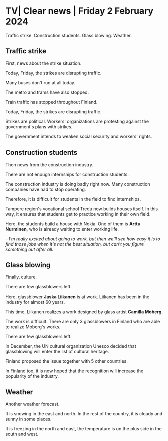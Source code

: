 # TV\| Clear news \| Friday 2 February 2024

Traffic strike. Construction students. Glass blowing. Weather.

## Traffic strike

First, news about the strike situation.

Today, Friday, the strikes are disrupting traffic.

Many buses don't run at all today.

The metro and trams have also stopped.

Train traffic has stopped throughout Finland.

Today, Friday, the strikes are disrupting traffic.

Strikes are political. Workers' organizations are protesting against the government's plans with strikes.

The government intends to weaken social security and workers' rights.

## Construction students

Then news from the construction industry.

There are not enough internships for construction students.

The construction industry is doing badly right now. Many construction companies have had to stop operating.

Therefore, it is difficult for students in the field to find internships.

Tampere region's vocational school Tredu now builds houses itself. In this way, it ensures that students get to practice working in their own field.

Here, the students build a house with Nokia. One of them is **Arttu Nurminen**, who is already waiting to enter working life.

*- I'm really excited about going to work, but then we'll see how easy it is to find those jobs when it's not the best situation, but can't you figure something out after all.*

## Glass blowing

Finally, culture.

There are few glassblowers left.

Here, glassblower **Jaska Liikanen** is at work. Liikanen has been in the industry for almost 60 years.

This time, Liikanen realizes a work designed by glass artist **Camilla Moberg**.

The work is difficult. There are only 3 glassblowers in Finland who are able to realize Moberg's works.

There are few glassblowers left.

In December, the UN cultural organization Unesco decided that glassblowing will enter the list of cultural heritage.

Finland proposed the issue together with 5 other countries.

In Finland too, it is now hoped that the recognition will increase the popularity of the industry.

## Weather

Another weather forecast.

It is snowing in the east and north. In the rest of the country, it is cloudy and sunny in some places.

It is freezing in the north and east, the temperature is on the plus side in the south and west.
